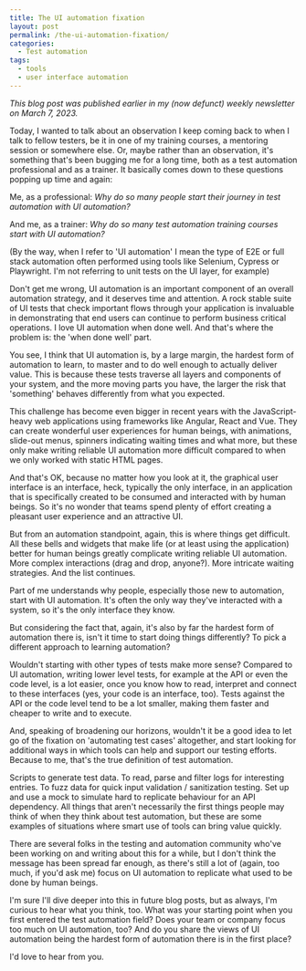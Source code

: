 ```yaml
---
title: The UI automation fixation
layout: post
permalink: /the-ui-automation-fixation/
categories:
  - Test automation
tags:
  - tools
  - user interface automation
---
```

_This blog post was published earlier in my (now defunct) weekly newsletter on March 7, 2023._

Today, I wanted to talk about an observation I keep coming back to when I talk to fellow testers, be it in one of my training courses, a mentoring session or somewhere else. Or, maybe rather than an observation, it's something that's been bugging me for a long time, both as a test automation professional and as a trainer. It basically comes down to these questions popping up time and again:

Me, as a professional: _Why do so many people start their journey in test automation with UI automation?_

And me, as a trainer: _Why do so many test automation training courses start with UI automation?_

(By the way, when I refer to 'UI automation' I mean the type of E2E or full stack automation often performed using tools like Selenium, Cypress or Playwright. I'm not referring to unit tests on the UI layer, for example)

Don't get me wrong, UI automation is an important component of an overall automation strategy, and it deserves time and attention. A rock stable suite of UI tests that check important flows through your application is invaluable in demonstrating that end users can continue to perform business critical operations. I love UI automation when done well. And that's where the problem is: the 'when done well' part.

You see, I think that UI automation is, by a large margin, the hardest form of automation to learn, to master and to do well enough to actually deliver value. This is because these tests traverse all layers and components of your system, and the more moving parts you have, the larger the risk that 'something' behaves differently from what you expected.

This challenge has become even bigger in recent years with the JavaScript-heavy web applications using frameworks like Angular, React and Vue. They can create wonderful user experiences for human beings, with animations, slide-out menus, spinners indicating waiting times and what more, but these only make writing reliable UI automation more difficult compared to when we only worked with static HTML pages.

And that's OK, because no matter how you look at it, the graphical user interface is an interface, heck, typically the only interface, in an application that is specifically created to be consumed and interacted with by human beings. So it's no wonder that teams spend plenty of effort creating a pleasant user experience and an attractive UI.

But from an automation standpoint, again, this is where things get difficult. All these bells and widgets that make life (or at least using the application) better for human beings greatly complicate writing reliable UI automation. More complex interactions (drag and drop, anyone?). More intricate waiting strategies. And the list continues.

Part of me understands why people, especially those new to automation, start with UI automation. It's often the only way they've interacted with a system, so it's the only interface they know.

But considering the fact that, again, it's also by far the hardest form of automation there is, isn't it time to start doing things differently? To pick a different approach to learning automation?

Wouldn't starting with other types of tests make more sense? Compared to UI automation, writing lower level tests, for example at the API or even the code level, is a lot easier, once you know how to read, interpret and connect to these interfaces (yes, your code is an interface, too). Tests against the API or the code level tend to be a lot smaller, making them faster and cheaper to write and to execute.

And, speaking of broadening our horizons, wouldn't it be a good idea to let go of the fixation on 'automating test cases' altogether, and start looking for additional ways in which tools can help and support our testing efforts. Because to me, that's the true definition of test automation.

Scripts to generate test data. To read, parse and filter logs for interesting entries. To fuzz data for quick input validation / sanitization testing. Set up and use a mock to simulate hard to replicate behaviour for an API dependency. All things that aren't necessarily the first things people may think of when they think about test automation, but these are some examples of situations where smart use of tools can bring value quickly.

There are several folks in the testing and automation community who've been working on and writing about this for a while, but I don't think the message has been spread far enough, as there's still a lot of (again, too much, if you'd ask me) focus on UI automation to replicate what used to be done by human beings.

I'm sure I'll dive deeper into this in future blog posts, but as always, I'm curious to hear what you think, too. What was your starting point when you first entered the test automation field? Does your team or company focus too much on UI automation, too? And do you share the views of UI automation being the hardest form of automation there is in the first place?

I'd love to hear from you.